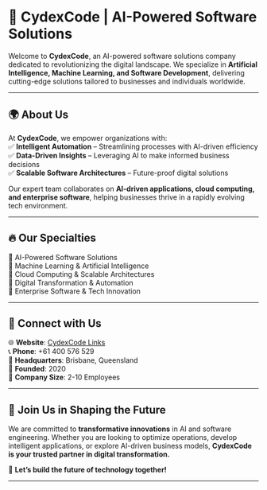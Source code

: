 # 🚀 CydexCode | AI-Powered Software Solutions  

Welcome to **CydexCode**, an AI-powered software solutions company dedicated to revolutionizing the digital landscape. We specialize in **Artificial Intelligence, Machine Learning, and Software Development**, delivering cutting-edge solutions tailored to businesses and individuals worldwide.  

---

## 🌍 About Us  
At **CydexCode**, we empower organizations with:  
✅ **Intelligent Automation** – Streamlining processes with AI-driven efficiency  
✅ **Data-Driven Insights** – Leveraging AI to make informed business decisions  
✅ **Scalable Software Architectures** – Future-proof digital solutions  

Our expert team collaborates on **AI-driven applications, cloud computing, and enterprise software**, helping businesses thrive in a rapidly evolving tech environment.  

---

## 🔥 Our Specialties  
🔹 AI-Powered Software Solutions  
🔹 Machine Learning & Artificial Intelligence  
🔹 Cloud Computing & Scalable Architectures  
🔹 Digital Transformation & Automation  
🔹 Enterprise Software & Tech Innovation  

---

## 📢 Connect with Us  
🌐 **Website**: [CydexCode Links](https://www.cydexcode.com/)  
📞 **Phone**: +61 400 576 529  
📍 **Headquarters**: Brisbane, Queensland  
🏢 **Founded**: 2020  
👥 **Company Size**: 2-10 Employees  

---

## 🤝 Join Us in Shaping the Future  
We are committed to **transformative innovations** in AI and software engineering. Whether you are looking to optimize operations, develop intelligent applications, or explore AI-driven business models, **CydexCode is your trusted partner in digital transformation.**  

🚀 **Let’s build the future of technology together!**  

---
